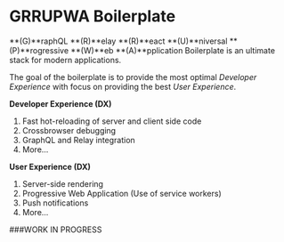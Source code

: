 # GRRUPWA Boilerplate

**(G)**raphQL **(R)**elay **(R)**eact **(U)**niversal **(P)**rogressive **(W)**eb **(A)**pplication Boilerplate is an ultimate stack for modern applications. 

The goal of the boilerplate is to provide the most optimal *Developer Experience* with focus on providing the best *User Experience*.

**Developer Experience (DX)**  
1. Fast hot-reloading of server and client side code   
2. Crossbrowser debugging  
3. GraphQL and Relay integration  
4. More...  

**User Experience (DX)**  
1. Server-side rendering  
2. Progressive Web Application (Use of service workers)  
3. Push notifications   
4. More...  

###WORK IN PROGRESS
